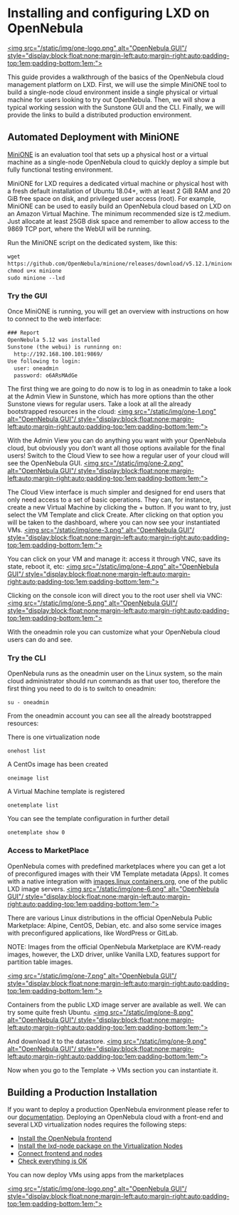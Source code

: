 # Installing and configuring LXD on OpenNebula

[<img src="/static/img/one-logo.png" alt="OpenNebula GUI"/ style="display:block;float:none;margin-left:auto;margin-right:auto;padding-top:1em;padding-bottom:1em;">](https://opennebula.io)

This guide provides a walkthrough of the basics of the OpenNebula cloud management platform on LXD. First, we will use the simple MiniONE tool to build a single-node cloud environment inside a single physical or virtual machine for users looking to try out OpenNebula. Then, we will show a typical working session with the Sunstone GUI and the CLI. Finally, we will provide the links to build a distributed production environment.

## Automated Deployment with MiniONE

[MiniONE](https://github.com/OpenNebula/minione) is an evaluation tool that sets up a physical host or a virtual machine as a single-node OpenNebula cloud to quickly deploy a simple but fully functional testing environment.

MiniONE for LXD requires a dedicated virtual machine or physical host with a fresh default installation of Ubuntu 18.04+, with at least 2 GiB RAM and 20 GiB free space on disk, and privileged user access (root). For example, MiniONE can be used to easily build an OpenNebula cloud based on LXD on an Amazon Virtual Machine. The minimum recommended size is t2.medium. Just allocate at least 25GB disk space and remember to allow access to the 9869 TCP port, where the WebUI will be running.

Run the MiniONE script on the dedicated system, like this:

    wget https://github.com/OpenNebula/minione/releases/download/v5.12.1/minione
    chmod u+x minione
    sudo minione --lxd

### Try the GUI

Once MiniONE is running, you will get an overview with instructions on how to connect to the web interface:

    ### Report
    OpenNebula 5.12 was installed
    Sunstone (the webui) is runninng on:
      http://192.168.100.101:9869/
    Use following to login:
      user: oneadmin
      password: o6ARsMAdGe

The first thing we are going to do now is to log in as oneadmin to take a look at the Admin View in Sunstone, which has more options than the other Sunstone views for regular users. Take a look at all the already bootstrapped resources in the cloud:
[<img src="/static/img/one-1.png" alt="OpenNebula GUI"/ style="display:block;float:none;margin-left:auto;margin-right:auto;padding-top:1em;padding-bottom:1em;">](https://opennebula.io)

With the Admin View you can do anything you want with your OpenNebula cloud, but obviously you don’t want all those options available for the final users! Switch to the Cloud View to see how a regular user of your cloud will see the OpenNebula GUI.
[<img src="/static/img/one-2.png" alt="OpenNebula GUI"/ style="display:block;float:none;margin-left:auto;margin-right:auto;padding-top:1em;padding-bottom:1em;">](https://opennebula.io)

The Cloud View interface is much simpler and designed for end users that only need access to a set of basic operations. They can, for instance, create a new Virtual Machine by clicking the + button. If you want to try, just select the VM Template and click Create. After clicking on that option you will be taken to the dashboard, where you can now see your instantiated VMs.
[<img src="/static/img/one-3.png" alt="OpenNebula GUI"/ style="display:block;float:none;margin-left:auto;margin-right:auto;padding-top:1em;padding-bottom:1em;">](https://opennebula.io)

You can click on your VM and manage it: access it through VNC, save its state, reboot it, etc:
[<img src="/static/img/one-4.png" alt="OpenNebula GUI"/ style="display:block;float:none;margin-left:auto;margin-right:auto;padding-top:1em;padding-bottom:1em;">](https://opennebula.io)

Clicking on the console icon will direct you to the root user shell via VNC:
[<img src="/static/img/one-5.png" alt="OpenNebula GUI"/ style="display:block;float:none;margin-left:auto;margin-right:auto;padding-top:1em;padding-bottom:1em;">](https://opennebula.io)

With the oneadmin role you can customize what your OpenNebula cloud users can do and see.

### Try the CLI

OpenNebula runs as the oneadmin user on the Linux system, so the main cloud administrator should run commands as that user too, therefore the first thing you need to do is to switch to oneadmin:

    su - oneadmin

From the oneadmin account you can see all the already bootstrapped resources:

There is one virtualization node

    onehost list

A CentOs image has been created

    oneimage list

A Virtual Machine template is registered

    onetemplate list

You can see the template configuration in further detail

    onetemplate show 0

### Access to MarketPlace

OpenNebula comes with predefined marketplaces where you can get a lot of preconfigured images with their VM Template metadata (Apps). It comes with a native integration with [images.linux containers.org](https://us.images.linuxcontainers.org/), one of the public LXD image servers.
[<img src="/static/img/one-6.png" alt="OpenNebula GUI"/ style="display:block;float:none;margin-left:auto;margin-right:auto;padding-top:1em;padding-bottom:1em;">](https://opennebula.io)

There are various Linux distributions in the official OpenNebula Public Marketplace: Alpine, CentOS, Debian, etc. and also some service images with preconfigured applications, like WordPress or GitLab.

NOTE: Images from the official OpenNebula Marketplace are KVM-ready images, however, the LXD driver, unlike Vanilla LXD, features support for partition table images.

[<img src="/static/img/one-7.png" alt="OpenNebula GUI"/ style="display:block;float:none;margin-left:auto;margin-right:auto;padding-top:1em;padding-bottom:1em;">](https://opennebula.io)

Containers from the public LXD image server are available as well. We can try some quite fresh Ubuntu.
[<img src="/static/img/one-8.png" alt="OpenNebula GUI"/ style="display:block;float:none;margin-left:auto;margin-right:auto;padding-top:1em;padding-bottom:1em;">](https://opennebula.io)

And download it to the datastore.
[<img src="/static/img/one-9.png" alt="OpenNebula GUI"/ style="display:block;float:none;margin-left:auto;margin-right:auto;padding-top:1em;padding-bottom:1em;">](https://opennebula.io)

Now when you go to the Template -> VMs section you can instantiate it.

## Building a Production  Installation

If you want to deploy a production OpenNebula environment please refer to our [documentation](http://docs.opennebula.io/5.12). Deploying an OpenNebula cloud with a front-end and several LXD virtualization nodes requires the following steps:

* [Install the OpenNebula frontend](http://docs.opennebula.io/5.12/deployment/opennebula_installation/frontend_installation.html)
* [Install the lxd-node package on the Virtualization Nodes](http://docs.opennebula.io/5.12/deployment/node_installation/lxd_node_installation.html)
* [Connect frontend and nodes](http://docs.opennebula.io/5.12/deployment/node_installation/lxd_node_installation.html#step-7-adding-a-host-to-opennebula)
* [Check everything is OK](http://docs.opennebula.io/5.12/deployment/node_installation/verify.html#verify-installation)

You can now deploy VMs using apps from the marketplaces

[<img src="/static/img/one-logo.png" alt="OpenNebula GUI"/ style="display:block;float:none;margin-left:auto;margin-right:auto;padding-top:1em;padding-bottom:1em;">](https://opennebula.io)
